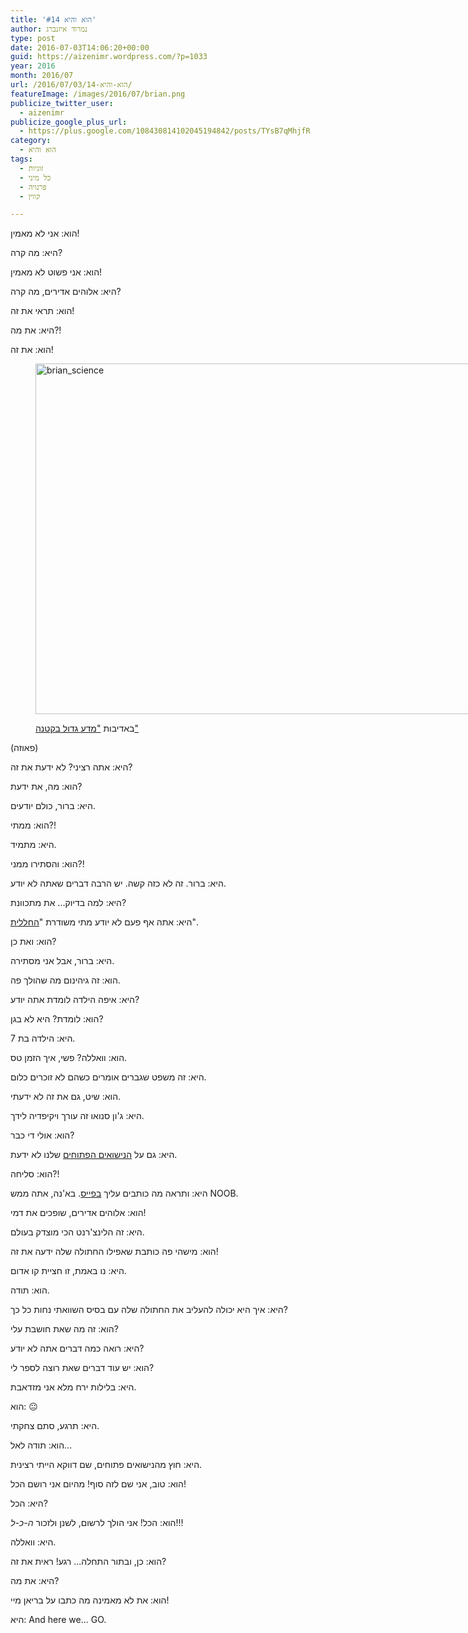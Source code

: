 ```yaml
---
title: 'הוא והיא #14'
author: נמרוד איזנברג
type: post
date: 2016-07-03T14:06:20+00:00
guid: https://aizenimr.wordpress.com/?p=1033
year: 2016
month: 2016/07
url: /2016/07/03/הוא-והיא-14/
featureImage: /images/2016/07/brian.png
publicize_twitter_user:
  - aizenimr
publicize_google_plus_url:
  - https://plus.google.com/108430814102045194842/posts/TYsB7qMhjfR
category:
  - הוא והיא
tags:
  - זוגיות
  - כל מיני
  - פרנויה
  - קווין

---
```

הוא: אני לא מאמין!

היא: מה קרה?

הוא: אני פשוט לא מאמין!

היא: אלוהים אדירים, מה קרה?

הוא: תראי את זה!

היא: את מה?!

הוא: את זה!<figure id="attachment_1032" aria-describedby="caption-attachment-1032" style="width: 696px" class="wp-caption alignnone">

[<img decoding="async" loading="lazy" class="wp-image-1032 size-large" src="/images/2016/07/brian_science.jpg?w=696" alt="brian_science" width="696" height="561" srcset="/images/2016/07/brian_science.jpg 834w, /images/2016/07/brian_science-200x161.jpg 200w, /images/2016/07/brian_science-768x619.jpg 768w" sizes="(max-width: 696px) 100vw, 696px" />][1]<figcaption id="caption-attachment-1032" class="wp-caption-text">באדיבות ["מדע גדול בקטנה"][2]</figcaption></figure> 

(פאוזה)

היא: אתה רציני? לא ידעת את זה?

הוא: מה, את ידעת?

היא: ברור, כולם יודעים.

הוא: ממתי?!

היא: מתמיד.

הוא: והסתירו ממני?!

היא: ברור. זה לא כזה קשה. יש הרבה דברים שאתה לא יודע.

היא: למה בדיוק... את מתכוונת?

היא: אתה אף פעם לא יודע מתי משודרת "[החללית][3]".

הוא: ואת כן?

היא: ברור, אבל אני מסתירה.

הוא: זה גיהינום מה שהולך פה.

היא: איפה הילדה לומדת אתה יודע?

הוא: לומדת? היא לא בגן?

היא: הילדה בת 7.

הוא: וואללה? פשי, איך הזמן טס.

היא: זה משפט שגברים אומרים כשהם לא זוכרים כלום.

הוא: שיט, גם את זה לא ידעתי.

היא: ג'ון סנואו זה עורך ויקיפדיה לידך.

הוא: אולי די כבר?

היא: גם על [הנישואים הפתוחים][4] שלנו לא ידעת.

הוא: סליחה?!

היא: ותראה מה כותבים עליך [בפייס][5]. בא'נה, אתה ממש NOOB.

הוא: אלוהים אדירים, שופכים את דמי!

היא: זה הלינצ'רנט הכי מוצדק בעולם.

הוא: מישהי פה כותבת שאפילו החתולה שלה ידעה את זה!

היא: נו באמת, זו חציית קו אדום.

הוא: תודה.

היא: איך היא יכולה להעליב את החתולה שלה עם בסיס השוואתי נחות כל כך?

הוא: זה מה שאת חושבת עלי?

היא: רואה כמה דברים אתה לא יודע?

הוא: יש עוד דברים שאת רוצה לספר לי?

היא: בלילות ירח מלא אני מזדאבת.

הוא: 😐

היא: תרגע, סתם צחקתי.

הוא: תודה לאל...

היא: חוץ מהנישואים פתוחים, שם דווקא הייתי רצינית.

הוא: טוב, אני שם לזה סוף! מהיום אני רושם הכל!

היא: הכל?

הוא: הכל! אני הולך לרשום, לשנן ולזכור _ה-כ-ל_!!!

היא: וואללה.

הוא: כן, ובתור התחלה... רגע! ראית את זה?

היא: את מה?

הוא: את לא מאמינה מה כתבו על בריאן מיי!

היא: And here we... GO.

 [1]: /images/2016/07/brian_science.jpg
 [2]: https://www.facebook.com/MadaGB
 [3]: https://www.facebook.com/HaHalalit/
 [4]: /2016/05/17/%d7%94%d7%95%d7%90-%d7%95%d7%94%d7%99%d7%90-13/
 [5]: https://www.facebook.com/aizenimr/posts/10154292497465682